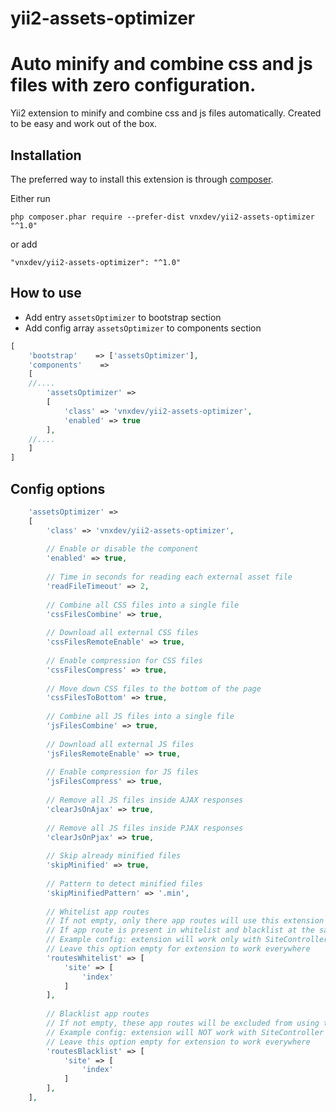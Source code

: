# yii2-assets-optimizer


Auto minify and combine css and js files with zero configuration.
===================================

Yii2 extension to minify and combine css and js files automatically. Created to be easy and work out of the box.

Installation
------------

The preferred way to install this extension is through [composer](http://getcomposer.org/download/).

Either run

```
php composer.phar require --prefer-dist vnxdev/yii2-assets-optimizer "^1.0"
```

or add

```
"vnxdev/yii2-assets-optimizer": "^1.0"
```


How to use
----------

- Add entry ``assetsOptimizer`` to bootstrap section
- Add config array ``assetsOptimizer`` to components section

```php
[
    'bootstrap'    => ['assetsOptimizer'],
    'components'    =>
    [
    //....
        'assetsOptimizer' =>
        [
            'class' => 'vnxdev/yii2-assets-optimizer',
            'enabled' => true
        ],
    //....
    ]
]
```

Config options
----------
```php
    'assetsOptimizer' =>
    [
        'class' => 'vnxdev/yii2-assets-optimizer',
        
        // Enable or disable the component
        'enabled' => true,
        
        // Time in seconds for reading each external asset file
        'readFileTimeout' => 2,
        
        // Combine all CSS files into a single file
        'cssFilesCombine' => true, 
        
        // Download all external CSS files
        'cssFilesRemoteEnable' => true,
        
        // Enable compression for CSS files
        'cssFilesCompress' => true,
        
        // Move down CSS files to the bottom of the page
        'cssFilesToBottom' => true,
        
        // Combine all JS files into a single file
        'jsFilesCombine' => true,
        
        // Download all external JS files
        'jsFilesRemoteEnable' => true,
        
        // Enable compression for JS files
        'jsFilesCompress' => true,
        
        // Remove all JS files inside AJAX responses
        'clearJsOnAjax' => true,
        
        // Remove all JS files inside PJAX responses
        'clearJsOnPjax' => true,
        
        // Skip already minified files
        'skipMinified' => true,
        
        // Pattern to detect minified files
        'skipMinifiedPattern' => '.min',
        
        // Whitelist app routes
        // If not empty, only there app routes will use this extension
        // If app route is present in whitelist and blacklist at the same time - blacklist has higher priority
        // Example config: extension will work only with SiteController and actionIndex.
        // Leave this option empty for extension to work everywhere
        'routesWhitelist' => [
            'site' => [
                'index'
            ]
        ],
        
        // Blacklist app routes
        // If not empty, these app routes will be excluded from using this extension
        // Example config: extension will NOT work with SiteController and actionIndex
        // Leave this option empty for extension to work everywhere        
        'routesBlacklist' => [
            'site' => [
                'index'
            ]
        ],
    ],
```